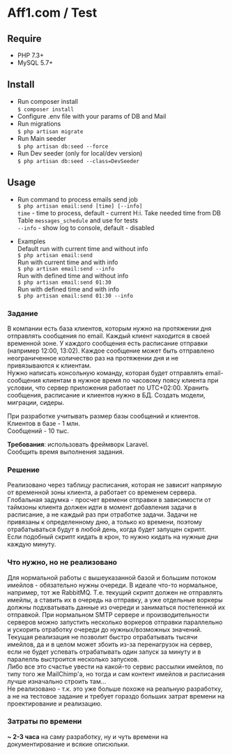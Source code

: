 # Aff1.com / Test

## Require
* PHP 7.3+
* MySQL 5.7+

## Install

* Run composer install\
` $ composer install `
* Configure .env file with your params of DB and Mail
* Run migrations\
` $ php artisan migrate `
* Run Main seeder\
` $ php artisan db:seed --force `
* Run Dev seeder (only for local/dev version)\
` $ php artisan db:seed --class=DevSeeder `

## Usage

* Run command to process emails send job\
` $ php artisan email:send [time] [--info] `\
`time` - time to process, default - current H:i. Take needed time from DB Table `messages_schedule` and use for tests\
`--info` - show log to console, default - disabled

* Examples\
Default run with current time and without info\
` $ php artisan email:send `\
Run with current time and with info\
` $ php artisan email:send --info `\
Run with defined time and without info\
` $ php artisan email:send 01:30 `\
Run with defined time and with info\
` $ php artisan email:send 01:30 --info `

### Задание

В компании есть база клиентов, которым нужно на протяжении дня отправлять сообщения по email. Каждый клиент находится в своей временной зоне. У каждого сообщения есть расписание отправки (например 12:00, 13:02). Каждое сообщение может быть отправлено неограниченное количество раз на протяжении дня и не привязываются к клиентам.\
Нужно написать консольную команду, которая будет отправлять email-сообщения клиентам в нужное время по часовому поясу клиента при условии, что сервер приложения работает по UTC+02:00. Хранить сообщения, расписание и клиентов нужно в БД. Создать модели, миграции, сидеры.

При разработке учитывать размер базы сообщений и клиентов.\
Клиентов в базе - 1 млн.\
Сообщений - 10 тыс.

**Требования**: использовать фреймворк Laravel.\
Сообщить время выполнения задания.

### Решение

Реализовано через таблицу расписания, которая не зависит напрямую от временной зоны клиента, а работает со временем сервера. Глобальная задумка - просчет времени отправки в зависимости от таймзоны клиента должен идти в момент добавления задачи в расписание, а не каждый раз при отработке задачи. Задачи не привязаны к определенному дню, а только ко времени, поэтому отрабатываться будут в любой день, когда будет запущен скрипт.\
Если подобный скрипт кидать в крон, то нужно кидать на нужные дни каждую минуту.

### Что нужно, но не реализовано

Для нормальной работы с вышеуказанной базой и большим потоком имейлов - обязательно нужны очереди. В идеале что-то нормальное, например, тот же RabbitMQ. Т.е. текущий скрипт должен не отправлять имейлы, а ставить их в очередь на отправку, а уже отдельные воркеры должны подхватывать данные из очереди и заниматься постепенной их отправкой. При нормальном SMTP сервере и производительности серверов можно запустить несколько воркеров отправки параллельно и ускорить отработку очереди до нужных/возможных значений. Текущая реализация не позволит быстро отрабатывать тысячи имейлов, да и в целом может збоить из-за перенагрузок на сервер, если не будет успевать отрабатывать один запуск за минуту и в паралелль выстроится несколько запусков.\
Либо все это счастье увести на какой-то сервис рассылки имейлов, по типу того же MailChimp'a, но тогда и сам контент имейлов и расписания лучше изначально строить там...\
Не реализовано - т.к. это уже больше похоже на реальную разработку, а не на тестовое задание и требует гораздо больших затрат времени на проектирование и реализацию.

### Затраты по времени

**~ 2-3 часа** на саму разработку, ну и чуть времени на документирование и всякие описюльки.

